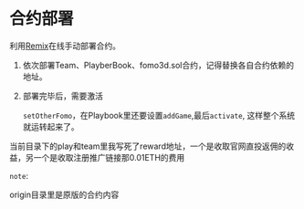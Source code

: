 # 合约部署

利用[Remix](https://remix.ethereum.org/#optimize=false&version=soljson-v0.4.24+commit.e67f0147.js)在线手动部署合约。

1. 依次部署Team、PlayberBook、fomo3d.sol合约，记得替换各自合约依赖的地址。

2. 部署完毕后，需要激活

    `setOtherFomo`，在Playbook里还要设置`addGame`,最后`activate`, 这样整个系统就运转起来了。

当前目录下的play和team里我写死了reward地址，一个是收取官网直投返佣的收益，另一个是收取注册推广链接那0.01ETH的费用

`note`:

origin目录里是原版的合约内容

